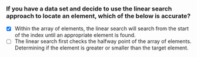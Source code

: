 ### If you have a data set and decide to use the linear search approach to locate an element, which of the below is accurate?

- [x] Within the array of elements, the linear search will search from the start of the index until an appropriate element is found.
- [ ] The linear search first checks the halfway point of the array of elements. Determining if the element is greater or smaller than the target element.
